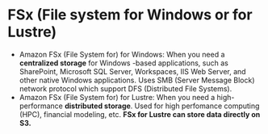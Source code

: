 # FSx (File system for Windows or for Lustre)

* Amazon FSx (File System for) for Windows: When you need a **centralized storage** for Windows -based applications, such as SharePoint, Microsoft SQL Server, Workspaces, IIS Web Server, and other native Windows applications. Uses SMB (Server Message Block) network protocol which support DFS (Distributed File Systems).
* Amazon FSx (File System for) for Lustre: When you need a high-performance **distributed storage**. Used for high perfomance computing (HPC), financial modeling, etc. **FSx for Lustre can store data directly on S3.**
